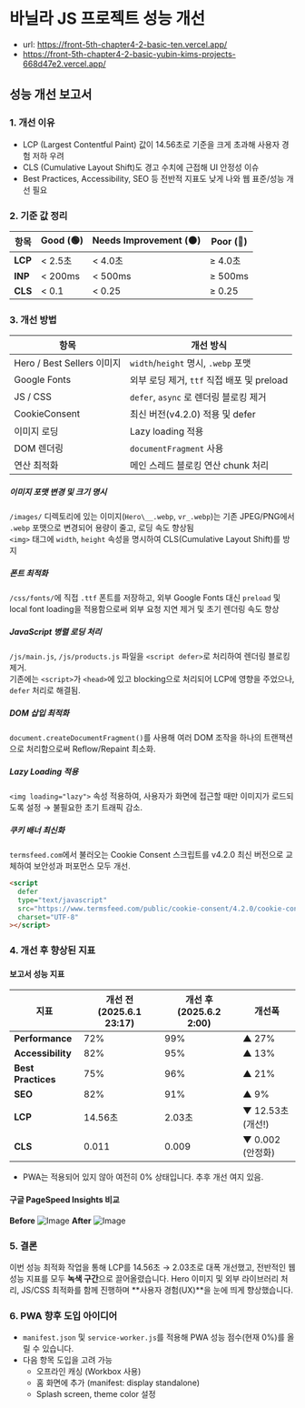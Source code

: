 # 바닐라 JS 프로젝트 성능 개선

- url: https://front-5th-chapter4-2-basic-ten.vercel.app/
- https://front-5th-chapter4-2-basic-yubin-kims-projects-668d47e2.vercel.app/

## 성능 개선 보고서

### 1. 개선 이유

- LCP (Largest Contentful Paint) 값이 14.56초로 기준을 크게 초과해 사용자 경험 저하 우려
- CLS (Cumulative Layout Shift)도 경고 수치에 근접해 UI 안정성 이슈
- Best Practices, Accessibility, SEO 등 전반적 지표도 낮게 나와 웹 표준/성능 개선 필요

### 2. 기준 값 정리

| 항목    | Good (🟢) | Needs Improvement (🟠) | Poor (🔴) |
| ------- | --------- | ---------------------- | --------- |
| **LCP** | < 2.5초   | < 4.0초                | ≥ 4.0초   |
| **INP** | < 200ms   | < 500ms                | ≥ 500ms   |
| **CLS** | < 0.1     | < 0.25                 | ≥ 0.25    |

### 3. 개선 방법

| 항목                       | 개선 방식                                  |
| -------------------------- | ------------------------------------------ |
| Hero / Best Sellers 이미지 | `width`/`height` 명시, `.webp` 포맷        |
| Google Fonts               | 외부 로딩 제거, `ttf` 직접 배포 및 preload |
| JS / CSS                   | `defer`, `async` 로 렌더링 블로킹 제거     |
| CookieConsent              | 최신 버전(v4.2.0) 적용 및 defer            |
| 이미지 로딩                | Lazy loading 적용                          |
| DOM 렌더링                 | `documentFragment` 사용                    |
| 연산 최적화                | 메인 스레드 블로킹 연산 chunk 처리         |

##### 이미지 포맷 변경 및 크기 명시

`/images/` 디렉토리에 있는 이미지(`Hero\__.webp`, `vr_.webp`)는 기존 JPEG/PNG에서 `.webp` 포맷으로 변경되어 용량이 줄고, 로딩 속도 향상됨 <br>
`<img>` 태그에 `width`, `height` 속성을 명시하여 CLS(Cumulative Layout Shift)를 방지

##### 폰트 최적화

`/css/fonts/`에 직접 `.ttf` 폰트를 저장하고, 외부 Google Fonts 대신 `preload` 및 local font loading을 적용함으로써 외부 요청 지연 제거 및 초기 렌더링 속도 향상

##### JavaScript 병렬 로딩 처리

`/js/main.js`, `/js/products.js` 파일을 `<script defer>`로 처리하여 렌더링 블로킹 제거. <br>
기존에는 `<script>`가 `<head>`에 있고 blocking으로 처리되어 LCP에 영향을 주었으나, `defer` 처리로 해결됨.

##### DOM 삽입 최적화

`document.createDocumentFragment()`를 사용해 여러 DOM 조작을 하나의 트랜잭션으로 처리함으로써 Reflow/Repaint 최소화.

##### Lazy Loading 적용

`<img loading="lazy">` 속성 적용하여, 사용자가 화면에 접근할 때만 이미지가 로드되도록 설정 → 불필요한 초기 트래픽 감소.

##### 쿠키 배너 최신화

`termsfeed.com`에서 불러오는 Cookie Consent 스크립트를 v4.2.0 최신 버전으로 교체하여 보안성과 퍼포먼스 모두 개선.

```html
<script
  defer
  type="text/javascript"
  src="https://www.termsfeed.com/public/cookie-consent/4.2.0/cookie-consent.js"
  charset="UTF-8"
></script>
```

### 4. 개선 후 향상된 지표

#### 보고서 성능 지표

| 지표               | 개선 전 (2025.6.1 23:17) | 개선 후 (2025.6.2 2:00) | 개선폭            |
| ------------------ | ------------------------ | ----------------------- | ----------------- |
| **Performance**    | 72%                      | 99%                     | ▲ 27%             |
| **Accessibility**  | 82%                      | 95%                     | ▲ 13%             |
| **Best Practices** | 75%                      | 96%                     | ▲ 21%             |
| **SEO**            | 82%                      | 91%                     | ▲ 9%              |
| **LCP**            | 14.56초                  | 2.03초                  | ▼ 12.53초 (개선!) |
| **CLS**            | 0.011                    | 0.009                   | ▼ 0.002 (안정화)  |

- PWA는 적용되어 있지 않아 여전히 0% 상태입니다. 추후 개선 여지 있음.

#### 구글 PageSpeed Insights 비교

**Before**
![Image](https://github.com/user-attachments/assets/b7402b08-1fd0-4309-8263-110b3c09784c)
**After**
![Image](https://github.com/user-attachments/assets/c7e5d0c6-3263-42ac-830c-a375984939a7)

### 5. 결론

이번 성능 최적화 작업을 통해 LCP를 14.56초 → 2.03초로 대폭 개선했고, 전반적인 웹 성능 지표를 모두 **녹색 구간**으로 끌어올렸습니다.
Hero 이미지 및 외부 라이브러리 처리, JS/CSS 최적화를 함께 진행하며 **사용자 경험(UX)**을 눈에 띄게 향상했습니다.

### 6. PWA 향후 도입 아이디어

- `manifest.json` 및 `service-worker.js`를 적용해 PWA 성능 점수(현재 0%)를 올릴 수 있습니다.
- 다음 항목 도입을 고려 가능
  - 오프라인 캐싱 (Workbox 사용)
  - 홈 화면에 추가 (manifest: display standalone)
  - Splash screen, theme color 설정
